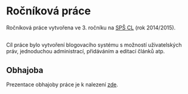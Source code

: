 # Ročníková práce

Ročníková práce vytvořena ve 3. ročníku na [SPŠ CL](https://sps-cl.cz) (rok 2014/2015).

##

Cíl práce bylo vytvoření blogovacího systému s možností uživatelských práv, jednoduchou administrací, přidáváním a editací článků atp.

## Obhajoba

Prezentace obhajoby práce je k nalezení [zde](http://slides.com/hobi/vyvoj-webove-aplikace).
